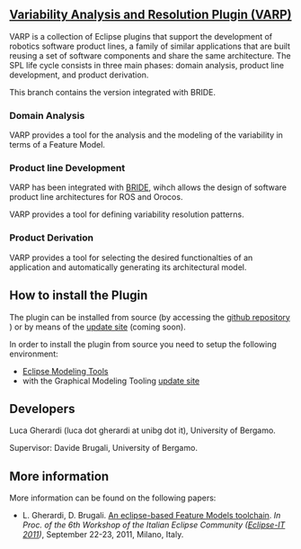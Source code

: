 ## [Variability Analysis and Resolution Plugin (VARP)](http://robotics-unibg.github.com/VARP/)

VARP is a collection of Eclipse plugins that support the development of robotics software product lines, a family of similar applications that are built reusing a set of software components and share the same architecture. The SPL life cycle consists in three main phases: domain analysis, product line development, and product derivation.

This branch contains the version integrated with BRIDE.


### Domain Analysis

VARP provides a tool for the analysis and the modeling of the variability in terms of a Feature Model.

### Product line Development

VARP has been integrated with [BRIDE](http://www.best-of-robotics.org/bride/), wihch allows the design of software product line architectures for ROS and Orocos.

VARP provides a tool for defining variability resolution patterns.

### Product Derivation

VARP provides a tool for selecting the desired functionalties of an application and automatically generating its architectural model.

## How to install the Plugin

The plugin can be installed from source (by accessing the [github repository](https://github.com/Robotics-UniBG/VARP) ) or by means of the [update site](http://) (coming soon).

In order to install the plugin from source you need to setup the following environment:

* [Eclipse Modeling Tools](http://www.eclipse.org/downloads/packages/eclipse-modeling-tools/junosr1)
* with the Graphical Modeling Tooling [update site](http://download.eclipse.org/modeling/gmp/gmf-tooling/updates/releases/) 


## Developers

Luca Gherardi (luca dot gherardi at unibg dot it), University of Bergamo.

Supervisor: Davide Brugali, University of Bergamo.

## More information

More information can be found on the following papers:

* L. Gherardi, D. Brugali. [An eclipse-based Feature Models toolchain](http://www.best-of-robotics.org/pages/publications/UniBergamo_EclipseIT2011.pdf). _In Proc. of the 6th Workshop of the Italian Eclipse Community ([Eclipse-IT 2011](http://2011.eclipse-it.org/home/))_, September 22-23, 2011, Milano, Italy.
